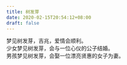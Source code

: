 ```yaml
---
title: 树发芽
date: 2020-02-15T20:54:12+08:00
draft: false
---
```


梦见树发芽，吉兆，爱情会顺利。<br>
少女梦见树发芽，会与一位心仪的公子结婚。<br>
男孩梦见树发芽，会娶一位漂亮贤惠的女子为妻。<br>
